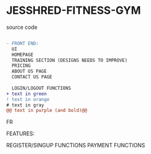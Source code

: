 # JESSHRED-FITNESS-GYM
source code
```diff

- FRONT END:
  UI 
  HOMEPAGE
  TRAINING SECTION (DESIGNS NEEDS TO IMPROVE)
  PRICING
  ABOUT US PAGE
  CONTACT US PAGE
  
  LOGIN/LOGOUT FUNCTIONS
+ text in green
! text in orange
# text in gray
@@ text in purple (and bold)@@
```
FR

FEATURES: 


REGISTER/SINGUP FUNCTIONS
PAYMENT FUNCTIONS


